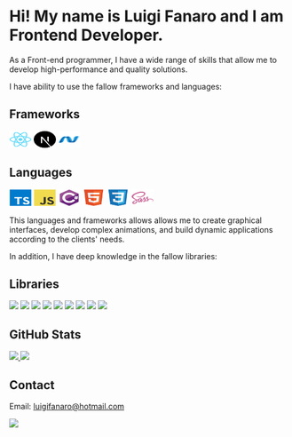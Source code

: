 # Hi! My name is Luigi Fanaro and I am Frontend Developer.

As a Front-end programmer, I have a wide range of skills that allow me to develop high-performance and quality solutions.

I have ability to use the fallow frameworks and languages:

## Frameworks

<div>
    <img src="https://raw.githubusercontent.com/devicons/devicon/master/icons/react/react-original.svg" height="30" width="40" />
    <img src="https://raw.githubusercontent.com/devicons/devicon/master/icons/nextjs/nextjs-original.svg" height="30" width="40" />
    <img src="https://raw.githubusercontent.com/devicons/devicon/master/icons/dot-net/dot-net-original.svg" height="30" width="40" />
</div>

## Languages

<div>
    <img src="https://raw.githubusercontent.com/devicons/devicon/master/icons/typescript/typescript-plain.svg" height="30" width="40" />
    <img src="https://raw.githubusercontent.com/devicons/devicon/master/icons/javascript/javascript-original.svg" height="30" width="40" />
    <img src="https://raw.githubusercontent.com/devicons/devicon/master/icons/csharp/csharp-original.svg" height="30" width="40" />
    <img src="https://raw.githubusercontent.com/devicons/devicon/master/icons/html5/html5-original.svg" height="30" width="40" />
    <img src="https://raw.githubusercontent.com/devicons/devicon/master/icons/css3/css3-original.svg" height="30" width="40" />
    <img src="https://raw.githubusercontent.com/devicons/devicon/master/icons/sass/sass-original.svg" height="30" width="40" />
</div>

This languages and frameworks allows allows me to create graphical interfaces, develop complex animations, and build dynamic applications according to the clients' needs.

In addition, I have deep knowledge in the fallow libraries:

## Libraries

<div>
    <img src="https://img.shields.io/badge/Redux-593D88?style=for-the-badge&logo=redux&logoColor=white" />
    <img src="https://img.shields.io/badge/Material--UI-0081CB?style=for-the-badge&logo=material-ui&logoColor=white" />
    <img src="https://img.shields.io/badge/Bootstrap-563D7C?style=for-the-badge&logo=bootstrap&logoColor=white" />
    <img src="https://img.shields.io/badge/Tailwind%20CSS-38B2AC?style=for-the-badge&logo=tailwind-css&logoColor=white" />
    <img src="https://img.shields.io/badge/Sass-CC6699?style=for-the-badge&logo=sass&logoColor=white" />
    <img src="https://img.shields.io/badge/Styled--Components-DB7093?style=for-the-badge&logo=styled-components&logoColor=white" />
    <img src="https://img.shields.io/badge/React_Router-CA4245?style=for-the-badge&logo=react-router&logoColor=white" />
    <img src="https://img.shields.io/badge/React_Router_DOM-CA4245?style=for-the-badge&logo=react-router&logoColor=white" />
    <img src="https://img.shields.io/badge/Next_Auth-000000?style=for-the-badge&logo=next.js&logoColor=white" />
</div>

## GitHub Stats

<div>
    <a href="https://github.com/luigi009">
        <img height="180em" src="https://github-readme-stats.vercel.app/api?username=luigi009&show_icons=true&theme=dracula&include_all_commits=true&count_private=true"/>
        <img height="180em" src="https://github-readme-stats.vercel.app/api/top-langs/?username=luigi009&layout=compact&langs_count=7&theme=dracula"/>
    </a>
</div>

## Contact

Email: luigifanaro@hotmail.com

<div> 
  <a href="https://www.linkedin.com/in/luigi-fanaro/" target="_blank"><img src="https://img.shields.io/badge/-LinkedIn-%230077B5?style=for-the-badge&logo=linkedin&logoColor=white" target="_blank"></a> 
</div>
